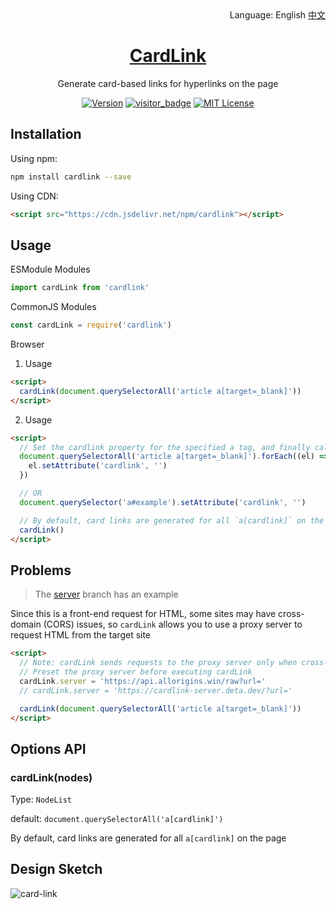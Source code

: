 <div align="right">
  Language:
  English
  <a title="中文" href="/README.md">中文</a>
</div>

<h1 align="center"><a href="https://github.com/Lete114/CardLink" target="_blank">CardLink</a></h1>
<p align="center">Generate card-based links for hyperlinks on the page</p>

<p align="center">
    <a href="https://github.com/Lete114/CardLink/releases/"><img src="https://img.shields.io/npm/v/cardlink?logo=npm" alt="Version"></a>
    <a href="https://github.com/Lete114/visitor-badge"><img src="https://visitor_badge.deta.dev/?pageID=github.Lete114.CardLink" alt="visitor_badge"></a>
    <a href="https://github.com/Lete114/CardLink/blob/master/LICENSE"><img src="https://img.shields.io/npm/l/cardlink?color=FF5531" alt="MIT License"></a>
</p>

## Installation

Using npm:

```bash
npm install cardlink --save
```

Using CDN:

```html
<script src="https://cdn.jsdelivr.net/npm/cardlink"></script>
```

## Usage

ESModule Modules

```js
import cardLink from 'cardlink'
```

CommonJS Modules

```js
const cardLink = require('cardlink')
```

Browser

1. Usage

```html
<script>
  cardLink(document.querySelectorAll('article a[target=_blank]'))
</script>
```

2. Usage

```html
<script>
  // Set the cardlink property for the specified a tag, and finally call cardLink()
  document.querySelectorAll('article a[target=_blank]').forEach((el) => {
    el.setAttribute('cardlink', '')
  })

  // OR
  document.querySelector('a#example').setAttribute('cardlink', '')

  // By default, card links are generated for all `a[cardlink]` on the page
  cardLink()
</script>
```

## Problems

> The [server](https://github.com/Lete114/CardLink/tree/server)  branch has an example

Since this is a front-end request for HTML, some sites may have cross-domain (CORS) issues, so `cardLink` allows you to use a proxy server to request HTML from the target site

```html
<script>
  // Note: cardLink sends requests to the proxy server only when cross-domain requests occur (thus reducing the pressure on the proxy server)
  // Preset the proxy server before executing cardLink
  cardLink.server = 'https://api.allorigins.win/raw?url='
  // cardLink.server = 'https://cardlink-server.deta.dev/?url='

  cardLink(document.querySelectorAll('article a[target=_blank]'))
</script>
```

## Options API

### cardLink(nodes)

Type: `NodeList`

default: `document.querySelectorAll('a[cardlink]')`

By default, card links are generated for all `a[cardlink]` on the page

## Design Sketch

![card-link](https://user-images.githubusercontent.com/48512251/176334068-9eaaefeb-baa1-4a45-8dd8-7d0cbe6c6f29.png)
